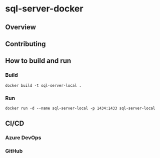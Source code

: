 # sql-server-docker

## Overview

## Contributing

## How to build and run

### Build
`docker build -t sql-server-local .`

### Run
`docker run -d --name sql-server-local -p 1434:1433 sql-server-local`

## CI/CD
### Azure DevOps

### GitHub
